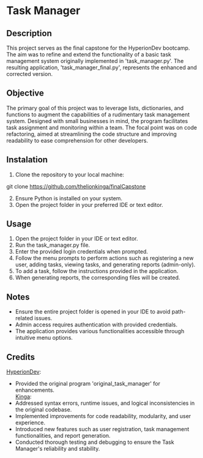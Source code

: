 # Task Manager
## Description
This project serves as the final capstone for the HyperionDev bootcamp. The aim was to refine and extend the functionality of a basic task management system originally implemented in 'task_manager.py'. The resulting application, 'task_manager_final.py', represents the enhanced and corrected version.

## Objective
The primary goal of this project was to leverage lists, dictionaries, and functions to augment the capabilities of a rudimentary task management system. Designed with small businesses in mind, the program facilitates task assignment and monitoring within a team. The focal point was on code refactoring, aimed at streamlining the code structure and improving readability to ease comprehension for other developers.


## Instalation 

1. Clone the repository to your local machine:

git clone https://github.com/thelionkinga/finalCapstone

2. Ensure Python is installed on your system.
3. Open the project folder in your preferred IDE or text editor.

## Usage

1. Open the project folder in your IDE or text editor.
2. Run the task_manager.py file.
3. Enter the provided login credentials when prompted.
4. Follow the menu prompts to perform actions such as registering a new user, adding tasks, viewing tasks, and generating reports (admin-only).
5. To add a task, follow the instructions provided in the application.
6. When generating reports, the corresponding files will be created.

## Notes

* Ensure the entire project folder is opened in your IDE to avoid path-related issues.
* Admin access requires authentication with provided credentials.
* The application provides various functionalities accessible through intuitive menu options.

## Credits

[HyperionDev](https://www.hyperiondev.com/):
- Provided the original program 'original_task_manager' for enhancements.<br>
[Kinga](https://github.com/thelionkinga):
- Addressed syntax errors, runtime issues, and logical inconsistencies in the original codebase.
- Implemented improvements for code readability, modularity, and user experience.
- Introduced new features such as user registration, task management functionalities, and report generation.
- Conducted thorough testing and debugging to ensure the Task Manager's reliability and stability.
